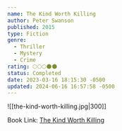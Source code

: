 ```yaml
---
name: The Kind Worth Killing
author: Peter Swanson
published: 2015
type: Fiction
genre:
  - Thriller
  - Mystery
  - Crime
rating: 🌕🌕🌕🌑🌑
status: Completed
date: 2023-03-16 18:15:30 -0500
updated: 2024-06-16 16:57:58 -0500
---
```


![[the-kind-worth-killing.jpg|300]]

Book Link: [The Kind Worth Killing](https://www.goodreads.com/book/show/21936809-the-kind-worth-killing)
